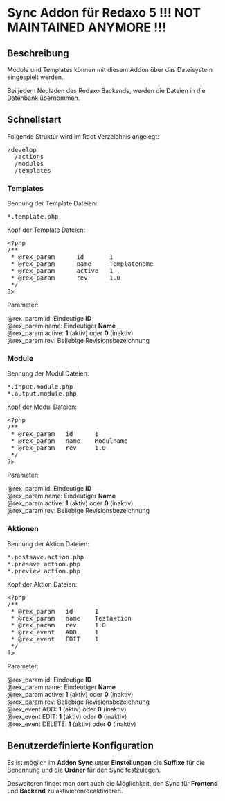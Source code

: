 <h1>Sync Addon für Redaxo 5 !!! NOT MAINTAINED ANYMORE !!!</h1>
<h2>Beschreibung</h2>
<p>Module und Templates können mit diesem Addon über das Dateisystem eingespielt werden.</p>
<p>Bei jedem Neuladen des Redaxo Backends, werden die Dateien in die Datenbank übernommen.</p>
<h2>Schnellstart</h2>
<p>Folgende Struktur wird im Root Verzeichnis angelegt:</p>
<pre>
/develop
  /actions
  /modules
  /templates
</pre>
<h3>Templates</h3>
<p>Bennung der Template Dateien:</p>
<pre>*.template.php</pre>
<p>Kopf der Template Dateien:</p>
<pre>
&lt;?php
/**
 * @rex_param      id		1
 * @rex_param      name		Templatename
 * @rex_param      active	1
 * @rex_param      rev		1.0
 */
?&gt;
</pre>
<p>Parameter:</p>
<p>
    @rex_param id: Eindeutige <b>ID</b><br>
    @rex_param name: Eindeutiger <b>Name</b><br>
    @rex_param active: <b>1</b> (aktiv) oder <b>0</b> (inaktiv)<br>
    @rex_param rev: Beliebige Revisionsbezeichnung
</p>
<h3>Module</h3>
<p>Bennung der Modul Dateien:</p>
<pre>
*.input.module.php
*.output.module.php
</pre>
<p>Kopf der Modul Dateien:</p>
<pre>
&lt;?php
/**
 * @rex_param	id	    1
 * @rex_param	name    Modulname
 * @rex_param	rev	    1.0
 */
?&gt;
</pre>
<p>Parameter:</p>
<p>
    @rex_param id: Eindeutige <b>ID</b><br>
    @rex_param name: Eindeutiger <b>Name</b><br>
    @rex_param active: <b>1</b> (aktiv) oder <b>0</b> (inaktiv)<br>
    @rex_param rev: Beliebige Revisionsbezeichnung
</p>
<h3>Aktionen</h3>
<p>Bennung der Aktion Dateien:</p>
<pre>
*.postsave.action.php
*.presave.action.php
*.preview.action.php
</pre>
<p>Kopf der Aktion Dateien:</p>
<pre>
&lt;?php
/**
 * @rex_param	id	    1
 * @rex_param	name    Testaktion
 * @rex_param	rev	    1.0
 * @rex_event	ADD	    1
 * @rex_event	EDIT    1
 */
?&gt;
</pre>
<p>Parameter:</p>
<p>
    @rex_param id: Eindeutige <b>ID</b><br>
    @rex_param name: Eindeutiger <b>Name</b><br>
    @rex_param active: <b>1</b> (aktiv) oder <b>0</b> (inaktiv)<br>
    @rex_param rev: Beliebige Revisionsbezeichnung<br>
    @rex_event ADD: <b>1</b> (aktiv) oder <b>0</b> (inaktiv)<br>
    @rex_event EDIT: <b>1</b> (aktiv) oder <b>0</b> (inaktiv)<br>
    @rex_event DELETE: <b>1</b> (aktiv) oder <b>0</b> (inaktiv)
</p>
<h2>Benutzerdefinierte Konfiguration</h2>
<p>Es ist möglich im <b>Addon Sync</b> unter <b>Einstellungen</b> die <b>Suffixe</b> für die Benennung und die <b>Ordner</b> für den Sync festzulegen.</p>
<p>Desweiteren findet man dort auch die Möglichkeit, den Sync für <b>Frontend</b> und <b>Backend</b> zu aktivieren/deaktivieren.</p>
